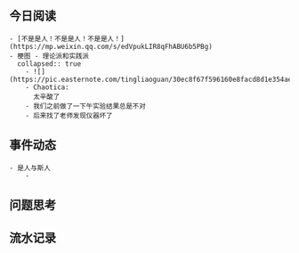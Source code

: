 ## 今日阅读
	- [不是是人！不是是人！不是是人！](https://mp.weixin.qq.com/s/edVpukLIR8qFhABU6b5PBg)
	- 梗图 - 理论派和实践派
	  collapsed:: true
		- ![](https://pic.easternote.com/tingliaoguan/30ec8f67f596160e8facd8d1e354aef.jpg)
		- Chaotica:
		  太辛酸了
		- 我们之前做了一下午实验结果总是不对
		- 后来找了老师发现仪器坏了
## 事件动态
	- 是人与斯人
		-
## 问题思考
## 流水记录
